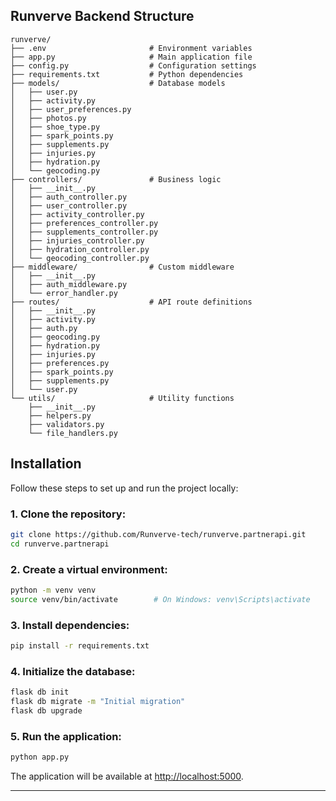 ## Runverve Backend Structure

```
runverve/
├── .env                       # Environment variables 
├── app.py                     # Main application file
├── config.py                  # Configuration settings
├── requirements.txt           # Python dependencies
├── models/                    # Database models
│   ├── user.py
│   ├── activity.py
│   ├── user_preferences.py
│   ├── photos.py
│   ├── shoe_type.py
│   ├── spark_points.py
│   ├── supplements.py
│   ├── injuries.py
│   ├── hydration.py
│   └── geocoding.py
├── controllers/               # Business logic
│   ├── __init__.py
│   ├── auth_controller.py
│   ├── user_controller.py
│   ├── activity_controller.py
│   ├── preferences_controller.py
│   ├── supplements_controller.py
│   ├── injuries_controller.py
│   ├── hydration_controller.py
│   └── geocoding_controller.py
├── middleware/                # Custom middleware
│   ├── __init__.py
│   ├── auth_middleware.py
│   └── error_handler.py
├── routes/                    # API route definitions
│   ├── __init__.py
│   ├── activity.py
│   ├── auth.py
│   ├── geocoding.py
│   ├── hydration.py
│   ├── injuries.py
│   ├── preferences.py
│   ├── spark_points.py
│   ├── supplements.py
│   └── user.py
└── utils/                     # Utility functions
    ├── __init__.py
    ├── helpers.py
    ├── validators.py
    └── file_handlers.py
```
## Installation

Follow these steps to set up and run the project locally:

### 1. Clone the repository:
```bash
git clone https://github.com/Runverve-tech/runverve.partnerapi.git
cd runverve.partnerapi
```

### 2. Create a virtual environment:
```bash
python -m venv venv
source venv/bin/activate        # On Windows: venv\Scripts\activate
```

### 3. Install dependencies:
```bash
pip install -r requirements.txt
```

### 4. Initialize the database:
```bash
flask db init
flask db migrate -m "Initial migration"
flask db upgrade
```

### 5. Run the application:
```bash
python app.py
```

The application will be available at [http://localhost:5000](http://localhost:5000).

---
